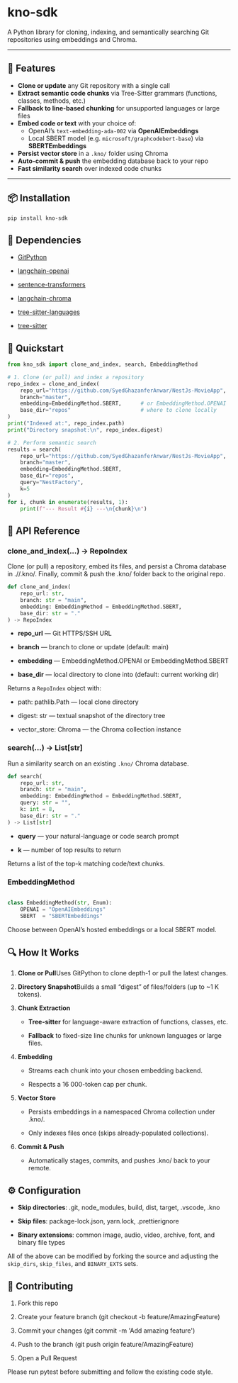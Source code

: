 # kno-sdk

A Python library for cloning, indexing, and semantically searching Git repositories using embeddings and Chroma.

---

## 🚀 Features

- **Clone or update** any Git repository with a single call  
- **Extract semantic code chunks** via Tree-Sitter grammars (functions, classes, methods, etc.)  
- **Fallback to line-based chunking** for unsupported languages or large files  
- **Embed code or text** with your choice of:
  - OpenAI’s `text-embedding-ada-002` via **OpenAIEmbeddings**  
  - Local SBERT model (e.g. `microsoft/graphcodebert-base`) via **SBERTEmbeddings**  
- **Persist vector store** in a `.kno/` folder using Chroma  
- **Auto-commit & push** the embedding database back to your repo  
- **Fast similarity search** over indexed code chunks  

---

## 📦 Installation

```bash
pip install kno-sdk
```
🔧 Dependencies
---------------

*   [GitPython](https://pypi.org/project/GitPython/)
    
*   [langchain-openai](https://pypi.org/project/langchain-openai/)
    
*   [sentence-transformers](https://pypi.org/project/sentence-transformers/)
    
*   [langchain-chroma](https://pypi.org/project/langchain-chroma/)
    
*   [tree-sitter-languages](https://pypi.org/project/tree-sitter-languages/)
    
*   [tree-sitter](https://pypi.org/project/tree-sitter/)
    

🏁 Quickstart
-------------

```python
from kno_sdk import clone_and_index, search, EmbeddingMethod

# 1. Clone (or pull) and index a repository
repo_index = clone_and_index(
    repo_url="https://github.com/SyedGhazanferAnwar/NestJs-MovieApp",
    branch="master",
    embedding=EmbeddingMethod.SBERT,      # or EmbeddingMethod.OPENAI
    base_dir="repos"                      # where to clone locally
)
print("Indexed at:", repo_index.path)
print("Directory snapshot:\n", repo_index.digest)

# 2. Perform semantic search
results = search(
    repo_url="https://github.com/SyedGhazanferAnwar/NestJs-MovieApp",
    branch="master",
    embedding=EmbeddingMethod.SBERT,
    base_dir="repos",
    query="NestFactory",
    k=5
)
for i, chunk in enumerate(results, 1):
    print(f"--- Result #{i} ---\n{chunk}\n")
```


📖 API Reference
----------------

### clone\_and\_index(...) → RepoIndex

Clone (or pull) a repository, embed its files, and persist a Chroma database in .//.kno/. Finally, commit & push the .kno/ folder back to the original repo.

```python
def clone_and_index(
    repo_url: str,
    branch: str = "main",
    embedding: EmbeddingMethod = EmbeddingMethod.SBERT,
    base_dir: str = "."
) -> RepoIndex
```

*   **repo\_url** — Git HTTPS/SSH URL
    
*   **branch** — branch to clone or update (default: main)
    
*   **embedding** — EmbeddingMethod.OPENAI or EmbeddingMethod.SBERT
    
*   **base\_dir** — local directory to clone into (default: current working dir)
    

Returns a `RepoIndex` object with:

*   path: pathlib.Path — local clone directory
    
*   digest: str — textual snapshot of the directory tree
    
*   vector\_store: Chroma — the Chroma collection instance
    

### search(...) → List[str]

Run a similarity search on an existing `.kno/` Chroma database.

```python
def search(
    repo_url: str,
    branch: str = "main",
    embedding: EmbeddingMethod = EmbeddingMethod.SBERT,
    query: str = "",
    k: int = 8,
    base_dir: str = "."
) -> List[str]
```

*   **query** — your natural-language or code search prompt
    
*   **k** — number of top results to return
    

Returns a list of the top-k matching code/text chunks.

### EmbeddingMethod

```python

class EmbeddingMethod(str, Enum):
    OPENAI = "OpenAIEmbeddings"
    SBERT  = "SBERTEmbeddings"
```

Choose between OpenAI’s hosted embeddings or a local SBERT model.

🔍 How It Works
---------------

1.  **Clone or Pull**Uses GitPython to clone depth-1 or pull the latest changes.
    
2.  **Directory Snapshot**Builds a small “digest” of files/folders (up to ~1 K tokens).
    
3.  **Chunk Extraction**
    
    *   **Tree-sitter** for language-aware extraction of functions, classes, etc.
        
    *   **Fallback** to fixed-size line chunks for unknown languages or large files.
        
4.  **Embedding**
    
    *   Streams each chunk into your chosen embedding backend.
        
    *   Respects a 16 000-token cap per chunk.
        
5.  **Vector Store**
    
    *   Persists embeddings in a namespaced Chroma collection under .kno/.
        
    *   Only indexes files once (skips already-populated collections).
        
6.  **Commit & Push**
    
    *   Automatically stages, commits, and pushes .kno/ back to your remote.
        

⚙️ Configuration
----------------

*   **Skip directories**: .git, node\_modules, build, dist, target, .vscode, .kno
    
*   **Skip files**: package-lock.json, yarn.lock, .prettierignore
    
*   **Binary extensions**: common image, audio, video, archive, font, and binary file types
    

All of the above can be modified by forking the source and adjusting the `skip_dirs`, `skip_files`, and `BINARY_EXTS` sets.

🤝 Contributing
---------------

1.  Fork this repo
    
2.  Create your feature branch (git checkout -b feature/AmazingFeature)
    
3.  Commit your changes (git commit -m 'Add amazing feature')
    
4.  Push to the branch (git push origin feature/AmazingFeature)
    
5.  Open a Pull Request
    

Please run pytest before submitting and follow the existing code style.